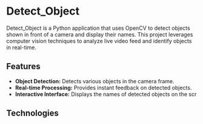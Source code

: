 # Detect_Object

Detect_Object is a Python application that uses OpenCV to detect objects shown in front of a camera and display their names. This project leverages computer vision techniques to analyze live video feed and identify objects in real-time.

## Features

- **Object Detection:** Detects various objects in the camera frame.
- **Real-time Processing:** Provides instant feedback on detected objects.
- **Interactive Interface:** Displays the names of detected objects on the scr
## Technologies 

  






